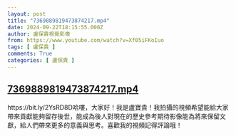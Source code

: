 ```yaml
---
layout: post
title: "7369889819473874217.mp4"
date: 2024-09-22T18:15:55.000Z
author: 盧保貴視覺影像
from: https://www.youtube.com/watch?v=Xf05iFKoIuo
tags: [ 盧保貴 ]
comments: True
categories: [ 盧保貴 ]
---
```

<!--1727028955000-->
[7369889819473874217.mp4](https://www.youtube.com/watch?v=Xf05iFKoIuo)
------

<div>
https://bit.ly/2YsRD8D哈嘍，大家好！我是盧寶貴！我拍攝的視頻希望能給大家帶來貢獻能夠留存後世，能成為後人對現在的歷史參考期待影像能為將來保留文獻，給人們帶來更多的意義與思考。喜歡我的視頻記得評論哦！
</div>
